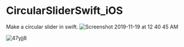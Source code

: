 # CircularSliderSwift_iOS
Make a circular slider in swift. 
![Screenshot 2019-11-19 at 12 40 45 AM](https://user-images.githubusercontent.com/29371886/69080763-c7029a80-0a66-11ea-8c26-c8aea0901664.png)

![47yjj8](https://user-images.githubusercontent.com/29371886/87231569-f68d5b00-c3d9-11ea-8536-ad24c77d8264.gif)
